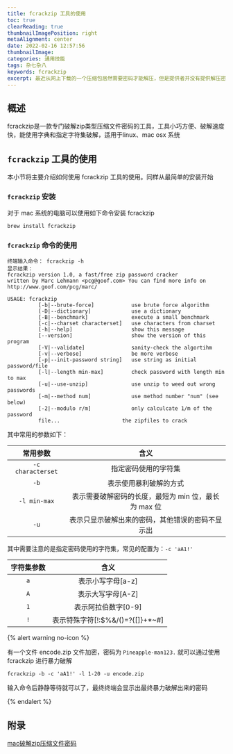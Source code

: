 ```yaml
---
title: fcrackzip 工具的使用
toc: true
clearReading: true
thumbnailImagePosition: right
metaAlignment: center
date: 2022-02-16 12:57:56
thumbnailImage:
categories: 通用技能
tags: 杂七杂八
keywords: fcrackzip
excerpt: 最近从网上下载的一个压缩包居然需要密码才能解压，但是提供者并没有提供解压密码，所以本文主要介绍如何使用 fcrackzip 工具进行压缩包密码破解
---
```

<!-- toc -->
## 概述
fcrackzip是一款专门破解zip类型压缩文件密码的工具，工具小巧方便、破解速度快，能使用字典和指定字符集破解，适用于linux、mac osx 系统

## `fcrackzip` 工具的使用

本小节将主要介绍如何使用 fcrackzip 工具的使用。同样从最简单的安装开始

### `fcrackzip` 安装

对于 mac 系统的电脑可以使用如下命令安装 fcrackzip
```sh
brew install fcrackzip
```
### `fcrackzip` 命令的使用
```
终端输入命令： fcrackzip -h
显示结果：
fcrackzip version 1.0, a fast/free zip password cracker
written by Marc Lehmann <pcg@goof.com> You can find more info on
http://www.goof.com/pcg/marc/

USAGE: fcrackzip
          [-b|--brute-force]            use brute force algorithm
          [-D|--dictionary]             use a dictionary
          [-B|--benchmark]              execute a small benchmark
          [-c|--charset characterset]   use characters from charset
          [-h|--help]                   show this message
          [--version]                   show the version of this program
          [-V|--validate]               sanity-check the algortihm
          [-v|--verbose]                be more verbose
          [-p|--init-password string]   use string as initial password/file
          [-l|--length min-max]         check password with length min to max
          [-u|--use-unzip]              use unzip to weed out wrong passwords
          [-m|--method num]             use method number "num" (see below)
          [-2|--modulo r/m]             only calculcate 1/m of the password
          file...                    the zipfiles to crack
```
其中常用的参数如下：

|     常用参数      |                         含义                         |
| :---------------: | :--------------------------------------------------: |
| `-c characterset` |                 指定密码使用的字符集                 |
|       `-b`        |                表示使用暴利破解的方式                |
|   `-l min-max`    | 表示需要破解密码的长度，最短为 min 位，最长为 max 位 |
|       `-u`        |   表示只显示破解出来的密码，其他错误的密码不显示出   |

其中需要注意的是指定密码使用的字符集，常见的配置为：`-c 'aA1!'`

| 字符集参数 |               含义               |
| :--------: | :------------------------------: |
|    `a`     |        表示小写字母[a-z]         |
|    `A`     |        表示大写字母[A-Z]         |
|    `1`     |       表示阿拉伯数字[0-9]        |
|    `!`     | 表示特殊字符[!:$%&/()=?{[]}+*~#] |

{% alert warning no-icon %}

有一个文件 encode.zip 文件加密，密码为 `Pineapple-man123.` 就可以通过使用 fcrackzip 进行暴力破解

```
fcrackzip -b -c 'aA1!' -l 1-20 -u encode.zip
```
输入命令后静静等待就可以了，最终终端会显示出最终暴力破解出来的密码

{% endalert %}

## 附录

[mac破解zip压缩文件密码](https://www.jianshu.com/p/7345247d73c0)